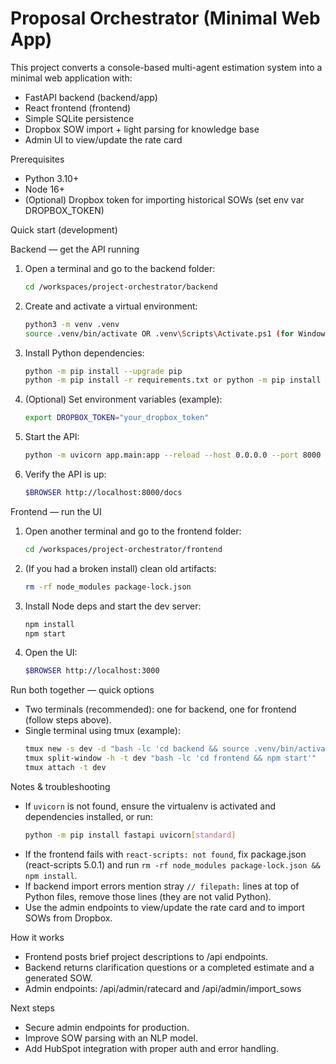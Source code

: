 # Proposal Orchestrator (Minimal Web App)

This project converts a console-based multi-agent estimation system into a minimal web application with:

- FastAPI backend (backend/app)
- React frontend (frontend)
- Simple SQLite persistence
- Dropbox SOW import + light parsing for knowledge base
- Admin UI to view/update the rate card

Prerequisites
- Python 3.10+
- Node 16+
- (Optional) Dropbox token for importing historical SOWs (set env var DROPBOX_TOKEN)

Quick start (development)

Backend — get the API running
1. Open a terminal and go to the backend folder:
   ```bash
   cd /workspaces/project-orchestrator/backend
   ```
2. Create and activate a virtual environment:
   ```bash
   python3 -m venv .venv
   source .venv/bin/activate OR .venv\Scripts\Activate.ps1 (for Windows)
   ```
3. Install Python dependencies:
   ```bash
   python -m pip install --upgrade pip
   python -m pip install -r requirements.txt or python -m pip install -r requirements-windows.txt
   ```
4. (Optional) Set environment variables (example):
   ```bash
   export DROPBOX_TOKEN="your_dropbox_token"
   ```
5. Start the API:
   ```bash
   python -m uvicorn app.main:app --reload --host 0.0.0.0 --port 8000 
   ```
6. Verify the API is up:
   ```bash
   $BROWSER http://localhost:8000/docs
   ```

Frontend — run the UI
1. Open another terminal and go to the frontend folder:
   ```bash
   cd /workspaces/project-orchestrator/frontend
   ```
2. (If you had a broken install) clean old artifacts:
   ```bash
   rm -rf node_modules package-lock.json
   ```
3. Install Node deps and start the dev server:
   ```bash
   npm install
   npm start
   ```
4. Open the UI:
   ```bash
   $BROWSER http://localhost:3000
   ```

Run both together — quick options
- Two terminals (recommended): one for backend, one for frontend (follow steps above).
- Single terminal using tmux (example):
  ```bash
  tmux new -s dev -d "bash -lc 'cd backend && source .venv/bin/activate && python -m uvicorn app.main:app --reload --host 0.0.0.0 --port 8000'"
  tmux split-window -h -t dev "bash -lc 'cd frontend && npm start'"
  tmux attach -t dev
  ```

Notes & troubleshooting
- If `uvicorn` is not found, ensure the virtualenv is activated and dependencies installed, or run:
  ```bash
  python -m pip install fastapi uvicorn[standard]
  ```
- If the frontend fails with `react-scripts: not found`, fix package.json (react-scripts 5.0.1) and run `rm -rf node_modules package-lock.json && npm install`.
- If backend import errors mention stray `// filepath:` lines at top of Python files, remove those lines (they are not valid Python).
- Use the admin endpoints to view/update the rate card and to import SOWs from Dropbox.

How it works
- Frontend posts brief project descriptions to /api endpoints.
- Backend returns clarification questions or a completed estimate and a generated SOW.
- Admin endpoints: /api/admin/ratecard and /api/admin/import_sows

Next steps
- Secure admin endpoints for production.
- Improve SOW parsing with an NLP model.
- Add HubSpot integration with proper auth and error handling.